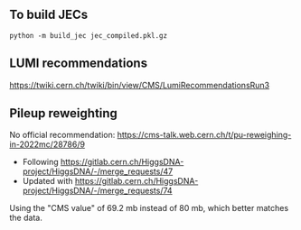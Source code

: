 ## To build JECs

```
python -m build_jec jec_compiled.pkl.gz 
```

## LUMI recommendations

https://twiki.cern.ch/twiki/bin/view/CMS/LumiRecommendationsRun3

## Pileup reweighting

No official recommendation:
https://cms-talk.web.cern.ch/t/pu-reweighing-in-2022mc/28786/9

- Following https://gitlab.cern.ch/HiggsDNA-project/HiggsDNA/-/merge_requests/47
- Updated with https://gitlab.cern.ch/HiggsDNA-project/HiggsDNA/-/merge_requests/74

Using the "CMS value" of 69.2 mb instead of 80 mb, which better matches the data.
